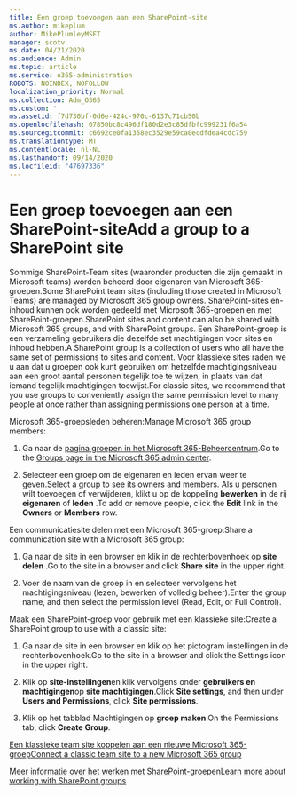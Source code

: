 ```yaml
---
title: Een groep toevoegen aan een SharePoint-site
ms.author: mikeplum
author: MikePlumleyMSFT
manager: scotv
ms.date: 04/21/2020
ms.audience: Admin
ms.topic: article
ms.service: o365-administration
ROBOTS: NOINDEX, NOFOLLOW
localization_priority: Normal
ms.collection: Adm_O365
ms.custom: ''
ms.assetid: f7d730bf-0d6e-424c-970c-6137c71cb50b
ms.openlocfilehash: 07850bc8c496df180d2e3c85dfbfc999231f6a54
ms.sourcegitcommit: c6692ce0fa1358ec3529e59ca0ecdfdea4cdc759
ms.translationtype: MT
ms.contentlocale: nl-NL
ms.lasthandoff: 09/14/2020
ms.locfileid: "47697336"
---
```

# <a name="add-a-group-to-a-sharepoint-site"></a><span data-ttu-id="1f85f-102">Een groep toevoegen aan een SharePoint-site</span><span class="sxs-lookup"><span data-stu-id="1f85f-102">Add a group to a SharePoint site</span></span>

<span data-ttu-id="1f85f-103">Sommige SharePoint-Team sites (waaronder producten die zijn gemaakt in Microsoft teams) worden beheerd door eigenaren van Microsoft 365-groepen.</span><span class="sxs-lookup"><span data-stu-id="1f85f-103">Some SharePoint team sites (including those created in Microsoft Teams) are managed by Microsoft 365 group owners.</span></span> <span data-ttu-id="1f85f-104">SharePoint-sites en-inhoud kunnen ook worden gedeeld met Microsoft 365-groepen en met SharePoint-groepen.</span><span class="sxs-lookup"><span data-stu-id="1f85f-104">SharePoint sites and content can also be shared with Microsoft 365 groups, and with SharePoint groups.</span></span> <span data-ttu-id="1f85f-105">Een SharePoint-groep is een verzameling gebruikers die dezelfde set machtigingen voor sites en inhoud hebben.</span><span class="sxs-lookup"><span data-stu-id="1f85f-105">A SharePoint group is a collection of users who all have the same set of permissions to sites and content.</span></span> <span data-ttu-id="1f85f-106">Voor klassieke sites raden we u aan dat u groepen ook kunt gebruiken om hetzelfde machtigingsniveau aan een groot aantal personen tegelijk toe te wijzen, in plaats van dat iemand tegelijk machtigingen toewijst.</span><span class="sxs-lookup"><span data-stu-id="1f85f-106">For classic sites, we recommend that you use groups to conveniently assign the same permission level to many people at once rather than assigning permissions one person at a time.</span></span>
  
<span data-ttu-id="1f85f-107">Microsoft 365-groepsleden beheren:</span><span class="sxs-lookup"><span data-stu-id="1f85f-107">Manage Microsoft 365 group members:</span></span>
  
1. <span data-ttu-id="1f85f-108">Ga naar de [pagina groepen in het Microsoft 365-Beheercentrum](https://portal.office.com/adminportal/home#/groups).</span><span class="sxs-lookup"><span data-stu-id="1f85f-108">Go to the [Groups page in the Microsoft 365 admin center](https://portal.office.com/adminportal/home#/groups).</span></span>
    
2. <span data-ttu-id="1f85f-109">Selecteer een groep om de eigenaren en leden ervan weer te geven.</span><span class="sxs-lookup"><span data-stu-id="1f85f-109">Select a group to see its owners and members.</span></span> <span data-ttu-id="1f85f-110">Als u personen wilt toevoegen of verwijderen, klikt u op de koppeling **bewerken** in de rij **eigenaren** of **leden** .</span><span class="sxs-lookup"><span data-stu-id="1f85f-110">To add or remove people, click the **Edit** link in the **Owners** or **Members** row.</span></span> 
    
<span data-ttu-id="1f85f-111">Een communicatiesite delen met een Microsoft 365-groep:</span><span class="sxs-lookup"><span data-stu-id="1f85f-111">Share a communication site with a Microsoft 365 group:</span></span>
  
1. <span data-ttu-id="1f85f-112">Ga naar de site in een browser en klik in de rechterbovenhoek op **site delen** .</span><span class="sxs-lookup"><span data-stu-id="1f85f-112">Go to the site in a browser and click **Share site** in the upper right.</span></span> 
    
2. <span data-ttu-id="1f85f-113">Voer de naam van de groep in en selecteer vervolgens het machtigingsniveau (lezen, bewerken of volledig beheer).</span><span class="sxs-lookup"><span data-stu-id="1f85f-113">Enter the group name, and then select the permission level (Read, Edit, or Full Control).</span></span>
    
<span data-ttu-id="1f85f-114">Maak een SharePoint-groep voor gebruik met een klassieke site:</span><span class="sxs-lookup"><span data-stu-id="1f85f-114">Create a SharePoint group to use with a classic site:</span></span>
  
1. <span data-ttu-id="1f85f-115">Ga naar de site in een browser en klik op het pictogram instellingen in de rechterbovenhoek.</span><span class="sxs-lookup"><span data-stu-id="1f85f-115">Go to the site in a browser and click the Settings icon in the upper right.</span></span>
    
2. <span data-ttu-id="1f85f-116">Klik op **site-instellingen**en klik vervolgens onder **gebruikers en machtigingen**op **site machtigingen**.</span><span class="sxs-lookup"><span data-stu-id="1f85f-116">Click **Site settings**, and then under **Users and Permissions**, click **Site permissions**.</span></span>
    
3. <span data-ttu-id="1f85f-117">Klik op het tabblad Machtigingen op **groep maken**.</span><span class="sxs-lookup"><span data-stu-id="1f85f-117">On the Permissions tab, click **Create Group**.</span></span>
    
[<span data-ttu-id="1f85f-118">Een klassieke team site koppelen aan een nieuwe Microsoft 365-groep</span><span class="sxs-lookup"><span data-stu-id="1f85f-118">Connect a classic team site to a new Microsoft 365 group</span></span>](https://go.microsoft.com/fwlink/?linkid=2008654)
  
[<span data-ttu-id="1f85f-119">Meer informatie over het werken met SharePoint-groepen</span><span class="sxs-lookup"><span data-stu-id="1f85f-119">Learn more about working with SharePoint groups</span></span>](https://go.microsoft.com/fwlink/?linkid=874658)
  

